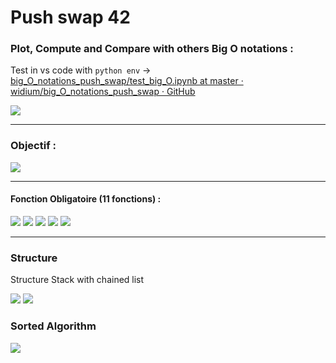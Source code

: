 # Push swap 42 
### Plot, Compute and Compare with others Big O notations :
Test in vs code with `python env` -> [big_O_notations_push_swap/test_big_O.ipynb at master · widium/big_O_notations_push_swap · GitHub](https://github.com/widium/big_O_notations_push_swap/blob/master/test_big_O.ipynb)

![](https://i.imgur.com/6jwONGo.png)

***
### Objectif :
![](https://i.imgur.com/yt55Xbb.png)

***
#### Fonction Obligatoire (11 fonctions) :
![](https://i.imgur.com/KNiCf6X.png)
![](https://i.imgur.com/bzgSka7.png)
![](https://i.imgur.com/ZTpX8S2.png)
![](https://i.imgur.com/hmLyQJT.png)
![](https://i.imgur.com/T4B2dqm.png)
***

### Structure 
Structure Stack with chained list

![](https://i.imgur.com/ivNz0oC.png)
![](https://i.imgur.com/CKQMQA3.png)

### Sorted Algorithm
![](https://user-images.githubusercontent.com/85416801/165092209-17783057-8ade-4e3f-8f09-a2071be2a25a.png)

